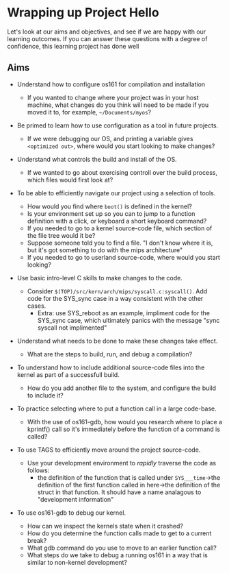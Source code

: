 # Wrapping up Project Hello

Let's look at our aims and objectives, and see if we are happy with our learning
outcomes. If you can answer these questions with a degree of confidence, this 
learning project has done well

## Aims
* Understand how to configure os161 for compilation and installation
    * If you wanted to change where your project was in your host machine,
    what changes do you think will need to be made if you moved it to, for example, `~/Documents/myos`?
* Be primed to learn how to use configuration as a tool in future projects.
    * If we were debugging our OS, and printing a variable gives `<optimized out>`,
    where would you start looking to make changes?
* Understand what controls the build and install of the OS.
    * If we wanted to go about exercising controll over the build process, which files would first look at?
* To be able to efficiently navigate our project using a selection of tools.
    * How would you find where `boot()` is defined in the kernel?
    * Is your environment set up so you can to jump to a function definition with a click, or keyboard a short keyboard command?
    * If you needed to go to a kernel source-code file, which section of the file tree would it be?
    * Suppose someone told you to find a file. "I don't know where it is, but it's got something to do with the mips architecture"
    * If you needed to go to userland source-code, where would you start looking?
* Use basic intro-level C skills to make changes to the code.
    * Consider `$(TOP)/src/kern/arch/mips/syscall.c:syscall()`. Add code for the SYS_sync case in a way consistent with the other cases.
      * Extra: use SYS_reboot as an example, impliment code for the SYS_sync case, which ultimately panics with the message "sync syscall not implimented"
* Understand what needs to be done to make these changes take effect.
    * What are the steps to build, run, and debug a compilation?

* To understand how to include additional source-code files into the kernel
as part of a successfull build.
    * How do you add another file to the system, and configure the build to include it?
* To practice selecting where to put a function call in a large code-base.
    * With the use of os161-gdb, how would you research where to place a kprintf() call so it's immediately before the function of a command is called?
* To use TAGS to efficiently move around the project source-code.
    * Use your development environment to *rapidly* traverse the code as follows:
      * the definition of the function that is called under `SYS___time`->the definition of the first function called in here->the definition of the struct in that function. It should have a name analagous to "development information"
* To use os161-gdb to debug our kernel.
    * How can we inspect the kernels state when it crashed?
    * How do you determine the function calls made to get to a current break?
    * What gdb command do you use to move to an earlier function call?
    * What steps do we take to debug a running os161 in a way that is similar to non-kernel development?
